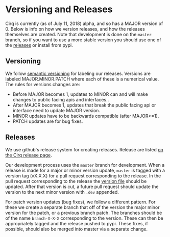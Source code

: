 # Versioning and Releases

Cirq is currently (as of July 11, 2018) alpha, and so has a MAJOR version 
of 0. Below is info on how we version releases, and how the releases 
themselves are created. Note that development is done on the `master` 
branch, so if you want to use a more stable version you should use one 
of the [releases](https://github.com/quantumlib/Cirq/releases) or 
install from pypi.

## Versioning

We follow [semantic versioning](https://semver.org/) for labeling our 
releases.  Versions are labeled MAJOR.MINOR.PATCH where each of these 
is a numerical value. The rules for versions changes are:
* Before MAJOR becomes 1, updates to MINOR can and will make changes to 
public facing apis and interfaces..
* After MAJOR becomes 1, updates that break the public facing api 
or interface need to update  MAJOR version.
* MINOR updates have to be backwards compatible (after MAJOR>=1).
* PATCH updates are for bug fixes.

## Releases

We use github's release system for creating releases.  Release are listed
[on the Cirq release page](https://github.com/quantumlib/Cirq/releases).

Our development process uses the `master` branch for development. 
When a release is made for a major or minor version update, `master`
is tagged with a version tag (vX.X.X) for a pull request corresponding 
to the release.  In the pull request corresponding to the release 
the [version file](cirq/_version.py) should be updated. After
that version is cut, a future pull request should update the 
version to the next minor version with `.dev` appended.

For patch version updates (bug fixes), we follow a different pattern.
For these we create a separate branch that off of the version the
major minor version for the patch, or a previous branch patch.  The
branches  should be of the name `branch-X-X-X` corresponding to the 
version.  These can then be appropriately tagged and the release
pushed to pypi.  These fixes, if possible, should also be merged
into master via a separate change.

         

